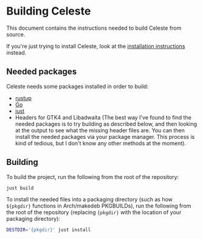 # Building Celeste
This document contains the instructions needed to build Celeste from source.

If you're just trying to install Celeste, look at the [installation instructions](/README.md#installation) instead.
## Needed packages
Celeste needs some packages installed in order to build:

- [rustup](https://rustup.rs/)
- [Go](https://go.dev/)
- [just](https://github.com/casey/just)
- Headers for GTK4 and Libadwaita (The best way I've found to find the needed packages is to try building as described below, and then looking at the output to see what the missing header files are. You can then install the needed packages via your package manager. This process is kind of tedious, but I don't know any other methods at the moment).

## Building
To build the project, run the following from the root of the repository:

```sh
just build
```

To install the needed files into a packaging directory (such as how `${pkgdir}` functions in Arch/makedeb PKGBUILDs), run the following from the root of the repository (replacing `{pkgdir}` with the location of your packaging directory):

```sh
DESTDIR='{pkgdir}' just install

